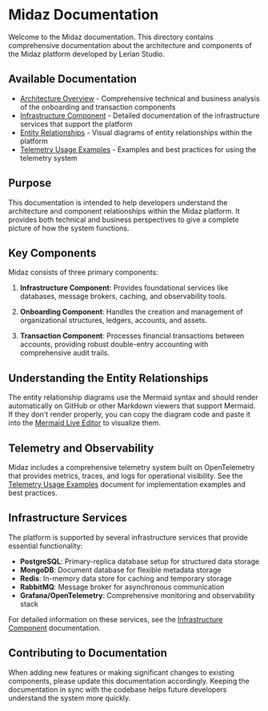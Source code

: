 # Midaz Documentation

Welcome to the Midaz documentation. This directory contains comprehensive documentation about the architecture and components of the Midaz platform developed by Lerian Studio.

## Available Documentation

- [Architecture Overview](architecture.md) - Comprehensive technical and business analysis of the onboarding and transaction components
- [Infrastructure Component](infrastructure.md) - Detailed documentation of the infrastructure services that support the platform
- [Entity Relationships](entity-relationships.md) - Visual diagrams of entity relationships within the platform
- [Telemetry Usage Examples](telemetry-usage-examples.md) - Examples and best practices for using the telemetry system

## Purpose

This documentation is intended to help developers understand the architecture and component relationships within the Midaz platform. It provides both technical and business perspectives to give a complete picture of how the system functions.

## Key Components

Midaz consists of three primary components:

1. **Infrastructure Component**: Provides foundational services like databases, message brokers, caching, and observability tools.

2. **Onboarding Component**: Handles the creation and management of organizational structures, ledgers, accounts, and assets.

3. **Transaction Component**: Processes financial transactions between accounts, providing robust double-entry accounting with comprehensive audit trails.

## Understanding the Entity Relationships

The entity relationship diagrams use the Mermaid syntax and should render automatically on GitHub or other Markdown viewers that support Mermaid. If they don't render properly, you can copy the diagram code and paste it into the [Mermaid Live Editor](https://mermaid.live/) to visualize them.

## Telemetry and Observability

Midaz includes a comprehensive telemetry system built on OpenTelemetry that provides metrics, traces, and logs for operational visibility. See the [Telemetry Usage Examples](telemetry-usage-examples.md) document for implementation examples and best practices.

## Infrastructure Services

The platform is supported by several infrastructure services that provide essential functionality:

- **PostgreSQL**: Primary-replica database setup for structured data storage
- **MongoDB**: Document database for flexible metadata storage
- **Redis**: In-memory data store for caching and temporary storage
- **RabbitMQ**: Message broker for asynchronous communication
- **Grafana/OpenTelemetry**: Comprehensive monitoring and observability stack

For detailed information on these services, see the [Infrastructure Component](infrastructure.md) documentation.

## Contributing to Documentation

When adding new features or making significant changes to existing components, please update this documentation accordingly. Keeping the documentation in sync with the codebase helps future developers understand the system more quickly. 
